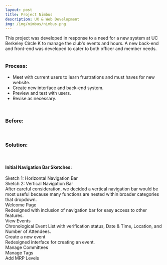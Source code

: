 ```yaml
---
layout: post
title: Project Nimbus
description: UX & Web Development
img: /img/nimbus/nimbus.png
---
```


This project was developed in response to a need for a new system at UC Berkeley Circle K to manage the club's events and hours. A new back-end and front-end was developed to cater to both officer and member needs.


<div class="img_row">
	<img class="col two" src="{{ site.baseurl }}/img/nimbus/frustrations.png" alt="" title="example image"/>
	<!-- <img class="col one" src="{{ site.baseurl }}/img/nimbus/nimbus.png" alt="" title="example image"/> -->
</div>
<div class="img_row">
	<img class="col two" src="{{ site.baseurl }}/img/nimbus/musthaves.png" alt="" title="example image"/>
</div>
<div class="col three caption">
</div>
<h3>Process:</h3>
<ul>
	<li>Meet with current users to learn frustrations and must haves for new website.</li>
	<li>Create new interface and back-end system.</li>
	<li>Preview and test with users.</li>
	<li>Revise as necessary.</li>
</ul>
<br>
<h3>Before:</h3>
<div class="img_row">
	<img class="col three" src="{{ site.baseurl }}/img/nimbus/before.png" alt="" title="Home Page"/>
</div>
<br>
<h3>Solution:</h3>
<br>
<h4>Initial Navigation Bar Sketches:</h4>
<div class="img_row">
	<img class="col three" src="{{ site.baseurl }}/img/nimbus/nav1.jpg" alt="" title="Home Page"/>
</div>
<div class="col three caption">
	Sketch 1: Horizontal Navigation Bar
</div>
<div class="img_row">
	<img class="col three" src="{{ site.baseurl }}/img/nimbus/nav2.jpg" alt="" title="Home Page"/>
</div>
<div class="col three caption">
	Sketch 2: Vertical Navigation Bar
</div>
After careful consideration, we decided a vertical navigation bar would be most useful because many functions are nested within broader categories that dropdown.
<div class="img_row">
	<img class="col three" src="{{ site.baseurl }}/img/nimbus/nimbushome.png" alt="" title="Home Page"/>
</div>
<div class="col three caption">
	Welcome Page
</div>
Redesigned with inclusion of navigation bar for easy access to other features.
<div class="img_row">
	<img class="col three" src="{{ site.baseurl }}/img/nimbus/events.jpg" alt="" title="Events"/>
</div>
<div class="col three caption">
	View Events
</div>
Chronological Event List with verification status, Date & Time, Location, and Number of Attendees.
<div class="img_row">
	<img class="col three" src="{{ site.baseurl }}/img/nimbus/createevent.png" alt="" title="Create Event"/>
</div>
<div class="col three caption">
	Create a new event
</div>
Redesigned interface for creating an event.
<div class="img_row">
	<img class="col three" src="{{ site.baseurl }}/img/nimbus/managecommittees.png" alt="" title="Manage Committees"/>
</div>
<div class="col three caption">
	Manage Committees
</div>
<div class="img_row">
	<img class="col three" src="{{ site.baseurl }}/img/nimbus/managetags.png" alt="" title="Manage Tags"/>
</div>
<div class="col three caption">
	Manage Tags
</div>
<div class="img_row">
	<img class="col three" src="{{ site.baseurl }}/img/nimbus/addmrplevels.png" alt="" title="Add MRP Levels"/>
</div>
<div class="col three caption">
	Add MRP Levels
</div>